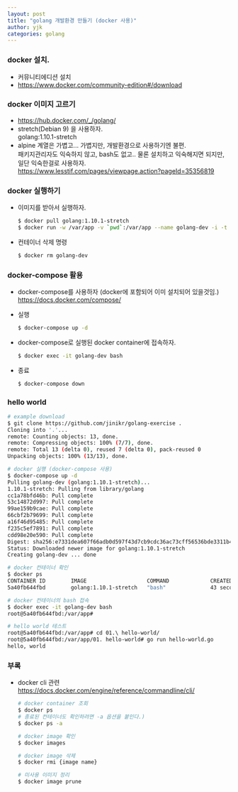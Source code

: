 ```yaml
---
layout: post
title: "golang 개발환경 만들기 (docker 사용)"
author: yjk
categories: golang
---
```


### docker 설치.
  - 커뮤니티에디션 설치
  - <https://www.docker.com/community-edition#/download>

### docker 이미지 고르기
  - <https://hub.docker.com/_/golang/>  
  - stretch(Debian 9) 을 사용하자.  
    golang:1.10.1-stretch
  - alpine 계열은 가볍고... 가볍지만, 개발환경으로 사용하기엔 불편.  
    패키지관리자도 익숙하지 않고, bash도 없고.. 물론 설치하고 익숙해지면 되지만, 일단 익숙한걸로 사용하자.  
    <https://www.lesstif.com/pages/viewpage.action?pageId=35356819>

### docker 실행하기
  - 이미지를 받아서 실행하자.
    ```sh
    $ docker pull golang:1.10.1-stretch
    $ docker run -w /var/app -v `pwd`:/var/app --name golang-dev -i -t golang:1.10.1-stretch bash
    ```
  - 컨테이너 삭제 명령
    ```sh
    $ docker rm golang-dev
    ```

### docker-compose 활용
  - docker-compose를 사용하자 (docker에 포함되어 이미 설치되어 있을것임.)  
    <https://docs.docker.com/compose/>

  - 실행
    ```sh
    $ docker-compose up -d
    ```
  - docker-compose로 실행된 docker container에 접속하자.
    ```sh
    $ docker exec -it golang-dev bash
    ```
  - 종료
    ```sh
    $ docker-compose down
    ```

### hello world
  ```sh
  # example download
  $ git clone https://github.com/jinikr/golang-exercise .
  Cloning into '.'...
  remote: Counting objects: 13, done.
  remote: Compressing objects: 100% (7/7), done.
  remote: Total 13 (delta 0), reused 7 (delta 0), pack-reused 0
  Unpacking objects: 100% (13/13), done.

  # docker 실행 (docker-compose 사용)
  $ docker-compose up -d
  Pulling golang-dev (golang:1.10.1-stretch)...
  1.10.1-stretch: Pulling from library/golang
  cc1a78bfd46b: Pull complete
  53c14872d997: Pull complete
  99ae159b9cae: Pull complete
  66cbf2b79699: Pull complete
  a16f46d95485: Pull complete
  f235c5ef7891: Pull complete
  cdd98e20e590: Pull complete
  Digest: sha256:e7331dea607f66adb0d597f43d7cb9cdc36ac73cff56536bde3311b46c5186e9
  Status: Downloaded newer image for golang:1.10.1-stretch
  Creating golang-dev ... done

  # docker 컨테이너 확인
  $ docker ps
  CONTAINER ID        IMAGE                   COMMAND             CREATED             STATUS              PORTS               NAMES
  5a40fb644fbd        golang:1.10.1-stretch   "bash"              43 seconds ago      Up 42 seconds                           golang-dev

  # docker 컨테이너의 bash 접속
  $ docker exec -it golang-dev bash
  root@5a40fb644fbd:/var/app#

  # hello world 테스트
  root@5a40fb644fbd:/var/app# cd 01.\ hello-world/
  root@5a40fb644fbd:/var/app/01. hello-world# go run hello-world.go
  hello, world
  ```

### 부록
  - docker cli 관련  
    <https://docs.docker.com/engine/reference/commandline/cli/>
    ```sh
    # docker container 조회
    $ docker ps
    # 종료된 컨테이너도 확인하려면 -a 옵션을 붙인다.)
    $ docker ps -a

    # docker image 확인
    $ docker images

    # docker image 삭제
    $ docker rmi {image name}

    # 미사용 이미지 정리
    $ docker image prune
    ```
